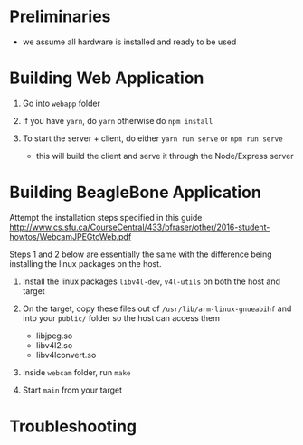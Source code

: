 Preliminaries
=
- we assume all hardware is installed and ready to be used

Building Web Application
=
1. Go into `webapp` folder
2. If you have `yarn`, do `yarn` otherwise do `npm install`
3. To start the server + client, do either `yarn run serve` or `npm run serve`

    - this will build the client and serve it through the Node/Express server

Building BeagleBone Application
=

Attempt the installation steps specified in this guide http://www.cs.sfu.ca/CourseCentral/433/bfraser/other/2016-student-howtos/WebcamJPEGtoWeb.pdf

Steps 1 and 2 below are essentially the same with the difference being installing the linux packages on the host.

1. Install the linux packages `libv4l-dev`, `v4l-utils` on both the host and target
2. On the target, copy these files out of `/usr/lib/arm-linux-gnueabihf` and into your `public/` folder so the host can access them
    - libjpeg.so
    - libv4l2.so
    - libv4lconvert.so

3. Inside `webcam` folder, run `make`
4. Start `main` from your target


Troubleshooting
=
